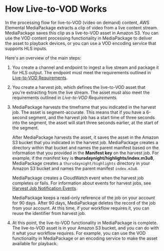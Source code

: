 # How Live\-to\-VOD Works<a name="ltov-how"></a>

In the processing flow for live\-to\-VOD \(video on demand\) content, AWS Elemental MediaPackage extracts a clip of video from a live content stream\. MediaPackage saves this clip as a live\-to\-VOD asset in Amazon S3\. You can use the VOD content processing functionality in MediaPackage to deliver the asset to playback devices, or you can use a VOD encoding service that supports HLS inputs\. 

Here's an overview of the main steps:

1. You create a channel and endpoint to ingest a live stream and package it for HLS output\. The endpoint must meet the requirements outlined in [Live\-to\-VOD Requirements](ltov-reqmts.md)\.

1. You create a harvest job, which defines the live\-to\-VOD asset that you're extracting from the live stream\. The asset must also meet the requirements outlined in *Live\-to\-VOD Requirements*\.

1. MediaPackage harvests the timeframe that you indicated in the harvest job\. The asset is segment\-accurate\. This means that if you have a 6\-second segment, and the harvest job has a start time of three seconds into the segment, the asset will start three seconds earlier, at the start of the segment\.

   After MediaPackage harvests the asset, it saves the asset in the Amazon S3 bucket that you indicated in the harvest job\. MediaPackage creates a directory within that bucket and names the parent manifest based on the information that you provided in the **Manifest key** on the harvest job\. For example, if the manifest key is **thursdaynight/highlights/index\.m3u8**, MediaPackage creates a `thursdaynight/highlights` directory in your Amazon S3 bucket and names the parent manifest `index.m3u8`\.

   MediaPackage creates a CloudWatch event when the harvest job completes or fails\. For information about events for harvest jobs, see [Harvest Job Notification Events](cloudwatch-events-example.md#hj-status-events)\.

   MediaPackage keeps a read\-only reference of the job on your account for 90 days\. After 90 days, MediaPackage deletes the record of the job from your account\. At this time, if your workflow requires it, you can reuse the identifier from harvest job\.

1. At this point, the live\-to\-VOD functionality in MediaPackage is complete\. The live\-to\-VOD asset is in your Amazon S3 bucket, and you can do with it what your workflow requires\. For example, you can use the VOD functionality in MediaPackage or an encoding service to make the asset available for playback\.